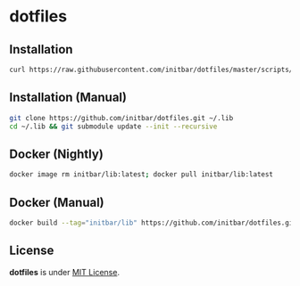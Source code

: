 # dotfiles

## Installation

```bash
curl https://raw.githubusercontent.com/initbar/dotfiles/master/scripts/install.sh | bash
```

## Installation (Manual)

```bash
git clone https://github.com/initbar/dotfiles.git ~/.lib
cd ~/.lib && git submodule update --init --recursive
```

## Docker (Nightly)

```bash
docker image rm initbar/lib:latest; docker pull initbar/lib:latest
```

## Docker (Manual)

```bash
docker build --tag="initbar/lib" https://github.com/initbar/dotfiles.git#master
```

## License

**dotfiles** is under [MIT License](./LICENSE).
